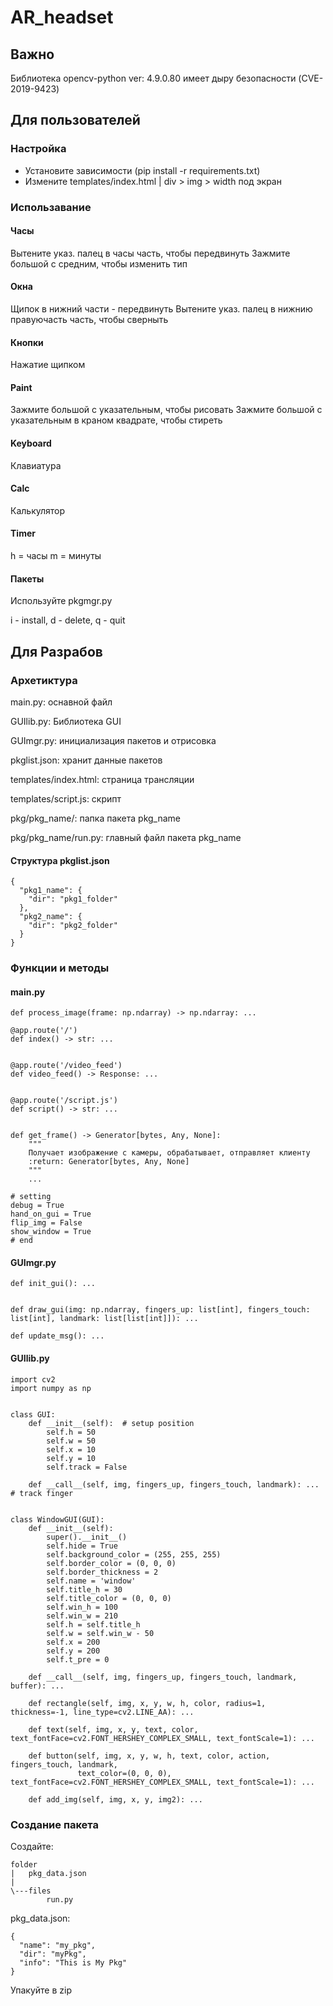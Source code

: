 # AR_headset
## Важно
Библиотека opencv-python ver: 4.9.0.80 имеет дыру безопасности (CVE-2019-9423)
## Для пользователей
### Настройка
- Установите зависимости (pip install -r requirements.txt)
- Измените templates/index.html | div > img > width под экран

### Использавание
#### Часы
Вытените указ. палец в часы часть, чтобы передвинуть
Зажмите большой с средним, чтобы изменить тип

#### Окна
Щипок в нижний части - передвинуть
Вытените указ. палец в нижнию правуючасть часть, чтобы сверныть

#### Кнопки
Нажатие щипком

#### Paint
Зажмите большой с указательным, чтобы рисовать
Зажмите большой с указательным в краном квадрате, чтобы стиреть

#### Keyboard
Клавиатура

#### Calc
Калькулятор

#### Timer
h = часы
m = минуты

#### Пакеты
Используйте pkgmgr.py

i - install, d - delete, q - quit

## Для Разрабов
### Архетиктура
main.py: оснавной файл

GUIlib.py: Библиотека GUI

GUImgr.py: инициализация пакетов и отрисовка

pkglist.json: хранит данные пакетов

templates/index.html: страница трансляции

templates/script.js: скрипт

pkg/pkg_name/: папка пакета pkg_name

pkg/pkg_name/run.py: главный файл пакета pkg_name

#### Структура pkglist.json
```
{
  "pkg1_name": {
    "dir": "pkg1_folder"
  },
  "pkg2_name": {
    "dir": "pkg2_folder"
  }
}
```

### Функции  и методы
#### main.py
```
def process_image(frame: np.ndarray) -> np.ndarray: ...

@app.route('/')
def index() -> str: ...


@app.route('/video_feed')
def video_feed() -> Response: ...


@app.route('/script.js')
def script() -> str: ...


def get_frame() -> Generator[bytes, Any, None]:
    """
    Получает изображение с камеры, обрабатывает, отправляет клиенту
    :return: Generator[bytes, Any, None]
    """
    ...

# setting
debug = True
hand_on_gui = True
flip_img = False
show_window = True
# end

```
#### GUImgr.py
```
def init_gui(): ...


def draw_gui(img: np.ndarray, fingers_up: list[int], fingers_touch: list[int], landmark: list[list[int]]): ...

def update_msg(): ...
```
#### GUIlib.py
```
import cv2
import numpy as np


class GUI:
    def __init__(self):  # setup position
        self.h = 50
        self.w = 50
        self.x = 10
        self.y = 10
        self.track = False

    def __call__(self, img, fingers_up, fingers_touch, landmark): ...  # track finger


class WindowGUI(GUI):
    def __init__(self):
        super().__init__()
        self.hide = True
        self.background_color = (255, 255, 255)
        self.border_color = (0, 0, 0)
        self.border_thickness = 2
        self.name = 'window'
        self.title_h = 30
        self.title_color = (0, 0, 0)
        self.win_h = 100
        self.win_w = 210
        self.h = self.title_h
        self.w = self.win_w - 50
        self.x = 200
        self.y = 200
        self.t_pre = 0

    def __call__(self, img, fingers_up, fingers_touch, landmark, buffer): ...

    def rectangle(self, img, x, y, w, h, color, radius=1, thickness=-1, line_type=cv2.LINE_AA): ...

    def text(self, img, x, y, text, color, text_fontFace=cv2.FONT_HERSHEY_COMPLEX_SMALL, text_fontScale=1): ...

    def button(self, img, x, y, w, h, text, color, action, fingers_touch, landmark,
               text_color=(0, 0, 0), text_fontFace=cv2.FONT_HERSHEY_COMPLEX_SMALL, text_fontScale=1): ...

    def add_img(self, img, x, y, img2): ...

```

### Создание пакета
Создайте:

```
folder
|   pkg_data.json
|
\---files
        run.py
```

pkg_data.json:
```
{
  "name": "my_pkg",
  "dir": "myPkg",
  "info": "This is My Pkg"
}
```
Упакуйте в zip
